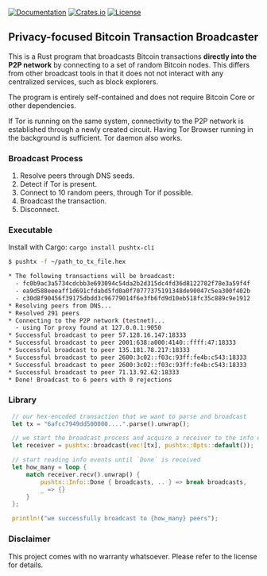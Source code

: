 [![Documentation](https://img.shields.io/docsrs/pushtx)](https://docs.rs/pushtx/latest/pushtx/)
[![Crates.io](https://img.shields.io/crates/v/pushtx.svg)](https://crates.io/crates/pushtx)
[![License](https://img.shields.io/crates/l/pushtx.svg)](https://github.com/alfred-hodler/pushtx/blob/master/LICENSE)

## Privacy-focused Bitcoin Transaction Broadcaster

This is a Rust program that broadcasts Bitcoin transactions **directly into the P2P network** by
connecting to a set of random Bitcoin nodes. This differs from other broadcast tools in that it
does not not interact with any centralized services, such as block explorers.

The program is entirely self-contained and does not require Bitcoin Core or other dependencies.

If Tor is running on the same system, connectivity to the P2P network is established through a
newly created circuit. Having Tor Browser running in the background is sufficient. Tor daemon
also works.

### Broadcast Process

1. Resolve peers through DNS seeds.
2. Detect if Tor is present.
3. Connect to 10 random peers, through Tor if possible.
4. Broadcast the transaction.
5. Disconnect.

### Executable

Install with Cargo: `cargo install pushtx-cli`

```bash
$ pushtx -f ~/path_to_tx_file.hex

* The following transactions will be broadcast:
  - fc0b9ac3a5734cdcbb3e693094c54da2b2d315dc4fd36d8122782f78e3a59f4f
  - ea9d588eeeaff1d691cfdabd5fd0a0f70777375191348de90047c5ea300f402b
  - c30d8f90456f39175dbdd3c96779014f6e3fb6fd9d10eb518fc35c889c9e1912
* Resolving peers from DNS...
* Resolved 291 peers
* Connecting to the P2P network (testnet)...
  - using Tor proxy found at 127.0.0.1:9050
* Successful broadcast to peer 57.128.16.147:18333
* Successful broadcast to peer 2001:638:a000:4140::ffff:47:18333
* Successful broadcast to peer 135.181.78.217:18333
* Successful broadcast to peer 2600:3c02::f03c:93ff:fe4b:c543:18333
* Successful broadcast to peer 2600:3c02::f03c:93ff:fe4b:c543:18333
* Successful broadcast to peer 71.13.92.62:18333
* Done! Broadcast to 6 peers with 0 rejections
```

### Library

```rust
 // our hex-encoded transaction that we want to parse and broadcast
 let tx = "6afcc7949dd500000....".parse().unwrap();

 // we start the broadcast process and acquire a receiver to the info events
 let receiver = pushtx::broadcast(vec![tx], pushtx::Opts::default());

 // start reading info events until `Done` is received
 let how_many = loop {
     match receiver.recv().unwrap() {    
         pushtx::Info::Done { broadcasts, .. } => break broadcasts,
         _ => {}
     }
 };

 println!("we successfully broadcast to {how_many} peers");
```

### Disclaimer

This project comes with no warranty whatsoever. Please refer to the license for details.
